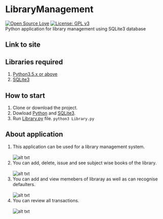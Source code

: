 # LibraryManagement
[![Open Source Love](https://badges.frapsoft.com/os/v1/open-source.svg?v=103)](https://github.com/ellerbrock/open-source-badges/)
[![License: GPL v3](https://img.shields.io/badge/License-GPLv3-blue.svg)](https://www.gnu.org/licenses/gpl-3.0)<br>
Python application for library management using SQLite3 database

## Link to site


## Libraries required
1. [Python3.5.x or above](https://www.python.org/downloads/)
2. [SQLite3](https://pypi.org/project/db-sqlite3/)

## How to start
1. Clone or download the project.
2. Dowload [Python](https://www.python.org/downloads/) and [SQLite3](https://pypi.org/project/db-sqlite3/).
3. Run [Library.py](Library.py) file.
```python3 Library.py```

## About application
1. This application can be used for a library management system.
<br><br>![alt txt](Welocome.png)<br>
2. You can add, delete, issue and see subject wise books of the library.
<br><br>![alt txt](Books.png)<br>
3. You can add and view memebers of libraray as well as can recognise defaulters.
<br><br>![alt txt](Members.png)<br>
4. You can review all transactions.
<br><br>![alt txt](Transactions.png)<br>
